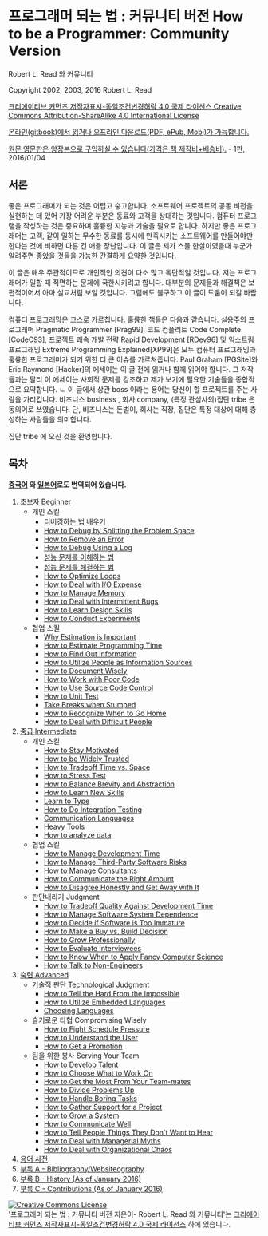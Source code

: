 # 프로그래머 되는 법 : 커뮤니티 버전 How to be a Programmer: Community Version
[//]: # (Version:1.1.0)
Robert L. Read 와 커뮤니티

Copyright 2002, 2003, 2016 Robert L. Read

[크리에이티브 커먼즈 저작자표시-동일조건변경허락 4.0 국제 라이선스 Creative Commons Attribution-ShareAlike 4.0 International License](http://creativecommons.org/licenses/by-sa/4.0/)

[온라인(gitbook)에서 읽거나 오프라인 다운로드(PDF, ePub, Mobi)가 가능합니다.](https://www.gitbook.com/book/braydie/how-to-be-a-programmer/details)

[원문 영문판은 양장본으로 구입하실 수 있습니다(가격은 책 제작비+배송비).](http://www.blurb.com/b/6999069-how-to-be-a-programmer) - 1판, 2016/01/04

## 서론
좋은 프로그래머가 되는 것은 어렵고 숭고합니다. 소프트웨어 프로젝트의 공동 비전을 실현하는 데 있어 가장 어려운 부분은 동료와 고객을 상대하는 것입니다. 컴퓨터 프로그램을 작성하는 것은 중요하며 훌륭한 지능과 기술을 필요로 합니다. 하지만 좋은 프로그래머는 고객, 같이 일하는 무수한 동료를 동시에 만족시키는 소프트웨어를 만들어야만 한다는 것에 비하면 다른 건 애들 장난입니다. 이 글은 제가 스물 한살이였을때 누군가 알려주면 좋았을 것들을 가능한 간결하게 요약한 것입니다.

이 글은 매우 주관적이므로 개인적인 의견이 다소 많고 독단적일 것입니다. 저는 프로그래머가 일할 때 직면하는 문제에 국한시키려고 합니다. 대부분의 문제들과 해결책은 보편적이어서 아마 설교처럼 보일 것입니다. 그럼에도 불구하고 이 글이 도움이 되길 바랍니다.

컴퓨터 프로그래밍은 코스로 가르칩니다. 훌륭한 책들은 다음과 같습니다. 실용주의 프로그래머 Pragmatic Programmer [Prag99], 코드 컴플리트 Code Complete [CodeC93], 프로젝트 쾌속 개발 전략 Rapid Development [RDev96] 및 익스트림 프로그래밍 Extreme Programming Explained[XP99]은 모두 컴퓨터 프로그래밍과 훌륭한 프로그래머가 되기 위한 더 큰 이슈를 가르쳐줍니다. Paul Graham [PGSite]와 Eric Raymond [Hacker]의 에세이는 이 글 전에 읽거나 함께 읽어야 합니다. 그 저작들과는 달리 이 에세이는 사회적 문제를 강조하고 제가 보기에 필요한 기술들을 종합적으로 요약합니다.
ㄴ
이 글에서 상관 boss 이라는 용어는 당신이 할 프로젝트를 주는 사람을 가리킵니다. 비즈니스 business , 회사 company, (특정 관심사의)집단 tribe 은 동의어로 쓰였습니다. 단, 비즈니스는 돈벌이, 회사는 직장, 집단은 특정 대상에 대해 충성하는 사람들을 의미합니다.

집단 tribe 에 오신 것을 환영합니다.

## 목차

**[중국어](zh/README.md) 와 [일본어](jp/README.md)로도 번역되어 있습니다.**

1. [초보자 Beginner](ko/1-Beginner)
    - 개인 스킬
        - [디버깅하는 법 배우기](ko/1-Beginner/Personal-Skills/01-Learn-To-Debug.md)
        - [How to Debug by Splitting the Problem Space](en/1-Beginner/Personal-Skills/02-How-to-Debug-by-Splitting-the-Problem-Space.md)
        - [How to Remove an Error](en/1-Beginner/Personal-Skills/03-How-to-Remove-an-Error.md)
        - [How to Debug Using a Log](en/1-Beginner/Personal-Skills/04-How-to-Debug-Using-a-Log.md)
        - [성능 문제를 이해하는 법](ko/1-Beginner/Personal-Skills/05-How-to-Understand-Performance-Problems.md)
        - [성능 문제를 해결하는 법](ko/1-Beginner/Personal-Skills/06-How-to-Fix-Performance-Problems.md)
        - [How to Optimize Loops](en/1-Beginner/Personal-Skills/07-How-to-Optimize-Loops.md)
        - [How to Deal with I/O Expense](en/1-Beginner/Personal-Skills/08-How-to-Deal-with-IO-Expense.md)
        - [How to Manage Memory](en/1-Beginner/Personal-Skills/09-How-to-Manage-Memory.md)
        - [How to Deal with Intermittent Bugs](en/1-Beginner/Personal-Skills/10-How-to-Deal-with-Intermittent-Bugs.md)
        - [How to Learn Design Skills](en/1-Beginner/Personal-Skills/11-How-to-Learn-Design-Skills.md)
        - [How to Conduct Experiments](en/1-Beginner/Personal-Skills/12-How-to-Conduct-Experiments.md)
    - 협업 스킬
        - [Why Estimation is Important](en/1-Beginner/Team-Skills/01-Why-Estimation-is-Important.md)
        - [How to Estimate Programming Time](en/1-Beginner/Team-Skills/02-How-to-Estimate-Programming-Time.md)
        - [How to Find Out Information](en/1-Beginner/Team-Skills/03-How-to-Find-Out-Information.md)
        - [How to Utilize People as Information Sources](en/1-Beginner/Team-Skills/04-How-to-Utilize-People-as-Information-Sources.md)
        - [How to Document Wisely](en/1-Beginner/Team-Skills/05-How-to-Document-Wisely.md)
        - [How to Work with Poor Code](en/1-Beginner/Team-Skills/06-How-to-Work-with-Poor-Code.md)
        - [How to Use Source Code Control](en/1-Beginner/Team-Skills/07-How-to-Use-Source-Code-Control.md)
        - [How to Unit Test](en/1-Beginner/Team-Skills/08-How-to-Unit-Test.md)
        - [Take Breaks when Stumped](en/1-Beginner/Team-Skills/09-Take-Breaks-when-Stumped.md)
        - [How to Recognize When to Go Home](en/1-Beginner/Team-Skills/10-How-to-Recognize-When-to-Go-Home.md)
        - [How to Deal with Difficult People](en/1-Beginner/Team-Skills/11-How-to-Deal-with-Difficult-People.md)
2. [중급 Intermediate](en/2-Intermediate)
    - 개인 스킬
        - [How to Stay Motivated](en/2-Intermediate/Personal-Skills/01-How-to-Stay-Motivated.md)
        - [How to be Widely Trusted](en/2-Intermediate/Personal-Skills/02-How-to-be-Widely-Trusted.md)
        - [How to Tradeoff Time vs. Space](en/2-Intermediate/Personal-Skills/03-How-to-Tradeoff-Time-vs-Space.md)
        - [How to Stress Test](en/2-Intermediate/Personal-Skills/04-How-to-Stress-Test.md)
        - [How to Balance Brevity and Abstraction](en/2-Intermediate/Personal-Skills/05-How-to-Balance-Brevity-and-Abstraction.md)
        - [How to Learn New Skills](en/2-Intermediate/Personal-Skills/06-How-to-Learn-New-Skills.md)
        - [Learn to Type](en/2-Intermediate/Personal-Skills/07-Learn-to-Type.md)
        - [How to Do Integration Testing](en/2-Intermediate/Personal-Skills/08-How-to-Do-Integration-Testing.md)
        - [Communication Languages](en/2-Intermediate/Personal-Skills/09-Communication-Languages.md)
        - [Heavy Tools](en/2-Intermediate/Personal-Skills/10-Heavy-Tools.md)
        - [How to analyze data](en/2-Intermediate/Personal-Skills/11-How-to-analyze-data.md)
    - 협업 스킬
        - [How to Manage Development Time](en/2-Intermediate/Team-Skills/01-How-to-Manage-Development-Time.md)
        - [How to Manage Third-Party Software Risks](en/2-Intermediate/Team-Skills/02-How-to-Manage-Third-Party-Software-Risks.md)
        - [How to Manage Consultants](en/2-Intermediate/Team-Skills/03-How-to-Manage-Consultants.md)
        - [How to Communicate the Right Amount](en/2-Intermediate/Team-Skills/04-How-to-Communicate-the-Right-Amount.md)
        - [How to Disagree Honestly and Get Away with It](en/2-Intermediate/Team-Skills/05-How-to-Disagree-Honestly-and-Get-Away-with-It.md)
    - 판단내리기 Judgment
        - [How to Tradeoff Quality Against Development Time](en/2-Intermediate/Judgment/01-How-to-Tradeoff-Quality-Against-Development-Time.md)
        - [How to Manage Software System Dependence](en/2-Intermediate/Judgment/02-How-to-Manage-Software-System-Dependence.md)
        - [How to Decide if Software is Too Immature](en/2-Intermediate/Judgment/03-How-to-Decide-if-Software-is-Too-Immature.md)
        - [How to Make a Buy vs. Build Decision](en/2-Intermediate/Judgment/04-How-to-Make-a-Buy-vs-Build-Decision.md)
        - [How to Grow Professionally](en/2-Intermediate/Judgment/05-How-to-Grow-Professionally.md)
        - [How to Evaluate Interviewees](en/2-Intermediate/Judgment/06-How-to-Evaluate-Interviewees.md)
        - [How to Know When to Apply Fancy Computer Science](en/2-Intermediate/Judgment/07-How-to-Know-When-to-Apply-Fancy-Computer-Science.md)
        - [How to Talk to Non-Engineers](en/2-Intermediate/Judgment/08-How-to-Talk-to-Non-Engineers.md)
3. [숙련 Advanced](en/3-Advanced)
    - 기술적 판단 Technological Judgment
        - [How to Tell the Hard From the Impossible](en/3-Advanced/Technical-Judgment/01-How-to-Tell-the-Hard-From-the-Impossible.md)
        - [How to Utilize Embedded Languages](en/3-Advanced/Technical-Judgment/02-How-to-Utilize-Embedded-Languages.md)
        - [Choosing Languages](en/3-Advanced/Technical-Judgment/03-Choosing-Languages.md)
    - 슬기로운 타협 Compromising Wisely
        - [How to Fight Schedule Pressure](en/3-Advanced/Compromising-Wisely/01-How-to-Fight-Schedule-Pressure.md)
        - [How to Understand the User](en/3-Advanced/Compromising-Wisely/02-How-to-Understand-the-User.md)
        - [How to Get a Promotion](en/3-Advanced/Compromising-Wisely/03-How-to-Get-a-Promotion.md)
    - 팀을 위한 봉사 Serving Your Team
        - [How to Develop Talent](en/3-Advanced/Serving-Your-Team/01-How-to-Develop-Talent.md)
        - [How to Choose What to Work On](en/3-Advanced/Serving-Your-Team/02-How-to-Choose-What-to-Work-On.md)
        - [How to Get the Most From Your Team-mates](en/3-Advanced/Serving-Your-Team/03-How-to-Get-the-Most-From-Your-Teammates.md)
        - [How to Divide Problems Up](en/3-Advanced/Serving-Your-Team/04-How-to-Divide-Problems-Up.md)
        - [How to Handle Boring Tasks](en/3-Advanced/Serving-Your-Team/05-How-to-Handle-Boring-Tasks.md)
        - [How to Gather Support for a Project](en/3-Advanced/Serving-Your-Team/06-How-to-Gather-Support-for-a-Project.md)
        - [How to Grow a System](en/3-Advanced/Serving-Your-Team/07-How-to-Grow-a-System.md)
        - [How to Communicate Well](en/3-Advanced/Serving-Your-Team/08-How-to-Communicate-Well.md)
        - [How to Tell People Things They Don't Want to Hear](en/3-Advanced/Serving-Your-Team/09-How-to-Tell-People-Things-They-Dont-Want-to-Hear.md)
        - [How to Deal with Managerial Myths](en/3-Advanced/Serving-Your-Team/10-How-to-Deal-with-Managerial-Myths.md)
        - [How to Deal with Organizational Chaos](en/3-Advanced/Serving-Your-Team/11-How-to-Deal-with-Organizational-Chaos.md)
4. [용어 사전](en/GLOSSARY.md)
5. [부록 A - Bibliography/Websiteography](en/5-Bibliography.md)
6. [부록 B - History (As of January 2016)](en/6-History.md)
6. [부록 C - Contributions (As of January 2016)](en/7-Contributions.md)


<a rel="license" href="http://creativecommons.org/licenses/by-sa/4.0/"><img alt="Creative Commons License" style="border-width:0" src="https://i.creativecommons.org/l/by-sa/4.0/88x31.png" /></a><br /><span xmlns:dct="http://purl.org/dc/terms/" href="http://purl.org/dc/dcmitype/Text" property="dct:title" rel="dct:type">'프로그래머 되는 법 : 커뮤니티 버전</span> <span xmlns:cc="http://creativecommons.org/ns#" property="cc:attributionName">지은이- Robert L. Read 와 커뮤니티'는 </span> <a rel="license" href="http://creativecommons.org/licenses/by-sa/4.0/">크리에이티브 커먼즈 저작자표시-동일조건변경허락 4.0 국제 라이선스</a> 하에 있습니다.

